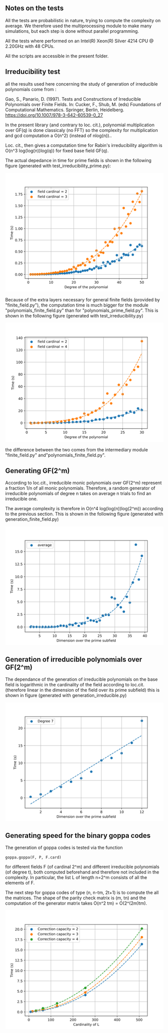 ## Notes on the tests

All the tests are probabilistic in nature, trying to compute the complexity on average. We therefore used the multiprocessing module to make many simulations, but each step is done without parallel programming.

All the tests where performed on an Intel(R) Xeon(R) Silver 4214 CPU @ 2.20GHz with 48 CPUs.

All the scripts are accessible in the present folder.

## Irreducibility test

all the results used here concerning the study of generation of irreducible polynomials come from :

Gao, S., Panario, D. (1997). Tests and Constructions of Irreducible Polynomials over Finite Fields. In: Cucker, F., Shub, M. (eds) Foundations of Computational Mathematics. Springer, Berlin, Heidelberg. https://doi.org/10.1007/978-3-642-60539-0_27

In the present library (and contrary to loc. cit.), polynomial multiplication over GF(q) is done classicaly (no FFT) so the complexity for multiplication and gcd computation a O(n^2) (instead of nlog(n))..

Loc. cit., then gives a computation time for Rabin's irreducibility algorithm is O(n^3 log(log(n))log(q)) for fixed base field GF(q).

The actual depedance in time for prime fields is shown in the following figure (generated with test_irreducibility_prime.py):

<img src="./test_irreducibility_prime.svg">

Because of the extra layers necessary for general finite fields (provided by "finite_field.py"), the computation time is much bigger for the module "polynomials_finite_field.py" than for "polynomials_prime_field.py". This is shown in the following figure (generated with test_irreducibility.py)

<img src="./test_irreducibility.svg">

the difference between the two comes from the intermediary module "finite_field.py" and"polynomials_finite_field.py".


## Generating GF(2^m)

According to loc.cit., irreducible monic polynomials over GF(2^m) represent a fraction 1/n of all monic polynomials. Therefore, a random generator of irreducible polynomials
of degree n takes on average n trials to find an irreducible one. 

The average complexity is therefore in O(n^4 log(log(n))log(2^m)) according to the previous section. This is shown in the following figure (generated with generation_finite_field.py)

<img src="./generation_finite_field.svg">


## Generation of irreducible polynomials over GF(2^m)

The dependance of the generation of irreducible polynomials on the base field is logarithmic in the cardinality of the field according to loc.cit. (therefore linear in the dimension of the field over its prime subfield) this is shown in figure (generated with generation_irreducible.py)

<img src="./generation_irreducible.svg">



## Generating speed for the binary goppa codes

The generation of goppa codes is tested via the function

    goppa.goppa(F, P, F.card)

for different fields F (of cardinal 2^m) and different irreducible polynomials (of degree t), both computed beforehand and therefore not included in the complexity. In particular, the list L of length n=2^m consists of all the elements of F.

The next step for goppa codes of type (n, n-tm, 2t+1) is to compute the all the matrices. The shape of the parity check matrix is (m, tn) and the computation of the generator matrix takes O(n^2 tm) = O(2^(2m)tm).

<img src="./generation_goppa.svg">

